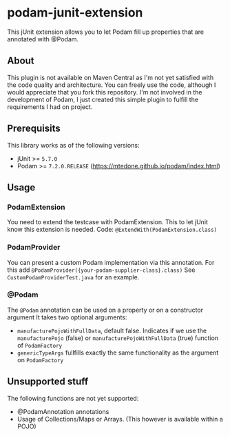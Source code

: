 # podam-junit-extension
This jUnit extension allows you to let Podam fill up properties that are annotated with @Podam.
## About
This plugin is not available on Maven Central as I'm not yet satisfied with the code quality and architecture. You can freely use the code, although I would appreciate that you fork this repository.
I'm not involved in the development of Podam, I just created this simple plugin to fulfill the requirements I had on project. 
## Prerequisits
This library works as of the following versions:
* jUnit >= `5.7.0`
* Podam >= `7.2.0.RELEASE` (https://mtedone.github.io/podam/index.html)
## Usage
### PodamExtension
You need to extend the testcase with PodamExtension. This to let jUnit know this extension is needed.
Code: `@ExtendWith(PodamExtension.class)`
### PodamProvider
You can present a custom Podam implementation via this annotation. For this add `@PodamProvider({your-podam-supplier-class}.class)`
See `CustomPodamProviderTest.java` for an example.
### @Podam
The `@Podam` annotation can be used on a property or on a constructor argument
It takes two optional arguments:
* `manufacturePojoWithFullData`, default false. Indicates if we use the `manufacturePojo` (false) or `manufacturePojoWithFullData` (true) function of `PodamFactory`
* `genericTypeArgs` fullfills exactly the same functionality as the argument on `PodamFactory` 
## Unsupported stuff
The following functions are not yet supported:
* @PodamAnnotation annotations
* Usage of Collections/Maps or Arrays. (This however is available within a POJO)


